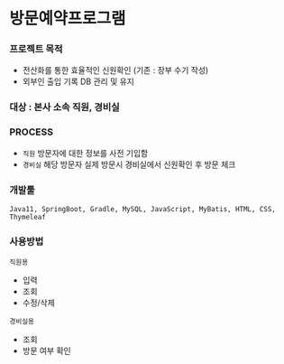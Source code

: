 # 방문예약프로그램

### 프로젝트 목적
- 전산화를 통한 효율적인 신원확인 (기존 : 장부 수기 작성)
- 외부인 출입 기록 DB 관리 및 유지

### 대상 : 본사 소속 직원, 경비실

### PROCESS 
- `직원` 방문자에 대한 정보를 사전 기입함
- `경비실` 해당 방문자 실제 방문시 경비실에서 신원확인 후 방문 체크

### 개발툴 
`Java11, SpringBoot, Gradle, MySQL, JavaScript, MyBatis, HTML, CSS, Thymeleaf`

### 사용방법  
 `직원용`
- 입력
- 조회
- 수정/삭제

`경비실용`
- 조회
- 방문 여부 확인
